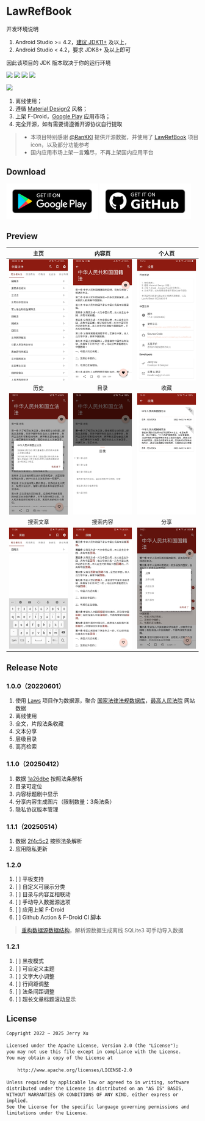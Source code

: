 # LawRefBook

开发环境说明

1. Android Studio >= 4.2，[建议 JDK11+](https://developer.android.google.cn/studio/releases/past-releases?hl=zh-cn#4-2-0) 及以上，
2. Android Studio < 4.2，要求 JDK8+ 及以上即可

因此该项目的 JDK 版本取决于你的运行环境

[![](https://img.shields.io/badge/Android%20Studio-Chipmunk%202021.2.1+-06?logo=Android%20Studio&labelColor=02303A)](https://developer.android.google.cn/studio/releases)
[![](https://img.shields.io/badge/Compatibleby-SDK%2024%20~%2034-06?logo=Android&labelColor=02303A)](https://developer.android.google.cn/reference)
[![](https://img.shields.io/badge/Use%20up%20by-JDK%201.11+-important?logo=openjdk&labelColor=02303A)](https://jdk.java.net/java-se-ri/11)
[![](https://img.shields.io/badge/Build%20up%20by-Gradle%208.0%20bin-06A0CE?logo=Gradle&labelColor=02303A)](https://docs.gradle.org/8.0/release-notes.html)

[![](https://github.com/IncoderApp/LawRefBook/actions/workflows/android.yml/badge.svg?branch=main)](https://github.com/IncoderApp/LawRefBook/actions)

1. 离线使用；
2. 遵循 [Material Design2](https://m2.material.io) 风格；
3. 上架 F-Droid，[Google Play](https://play.google.com/store/apps/details?id=app.incoder.lawrefbook)  应用市场；
4. 完全开源，如有需要请遵循开源协议自行提取

> * 本项目特别感谢 [@RanKKI](https://github.com/RanKKI) 提供开源数据，并使用了 [LawRefBook](https://github.com/RanKKI/LawRefBook) 项目 icon，以及部分功能参考
> * 国内应用市场上架一言**难**尽，不再上架国内应用平台

## Download

[<img alt="下载应用，请到 Google Play" src="art/google-play.png" width="240">](https://play.google.com/store/apps/details?id=app.incoder.lawrefbook) [<img alt="下载应用，请到 Github" src="art/github.png" width="240">](https://github.com/IncoderApp/LawRefBook/releases)

[//]: # ()
[//]: # (> LawRefBook 是一个可重复构建的应用，你不需要担心 F-Droid 和其他应用商店签名问题，参见：[向可重现的 F-Droid 前进]&#40;https://f-droid.org/zh_Hans/2023/01/15/towards-a-reproducible-fdroid.html&#41;)

## Preview

|                                主页                                |                                内容页                                 |                            个人页                             |
|:----------------------------------------------------------------:|:------------------------------------------------------------------:|:----------------------------------------------------------:|
|      ![主页](fastlane/metadata/zh-CN/images/phoneScreenshots/feed.jpg)      |     ![内容页](fastlane/metadata/zh-CN/images/phoneScreenshots/article.jpg)     |  ![个人页](fastlane/metadata/zh-CN/images/phoneScreenshots/about.jpg)  |
|                                历史                                |                                 目录                                 |                             收藏                             |
|    ![历史](fastlane/metadata/zh-CN/images/phoneScreenshots/history.jpg)     |     ![目录](fastlane/metadata/zh-CN/images/phoneScreenshots/catalog.jpg)      | ![收藏](fastlane/metadata/zh-CN/images/phoneScreenshots/favorite.jpg) |
|                               搜索文章                               |                                搜索内容                                |                             分享                             |
| ![搜索文章](fastlane/metadata/zh-CN/images/phoneScreenshots/title-search.jpg) | ![搜索内容](fastlane/metadata/zh-CN/images/phoneScreenshots/article-search.jpg) |  ![收藏](fastlane/metadata/zh-CN/images/phoneScreenshots/share.jpg)   |

## Release Note

### 1.0.0（20220601）

1. 使用 [Laws](https://github.com/LawRefBook/Laws) 项目作为数据源，聚合 [国家法律法规数据库](https://flk.npc.gov.cn)，[最高人民法院](https://www.court.gov.cn) 网站数据
2. 离线使用
3. 全文，片段法条收藏
4. 文本分享
5. 层级目录
6. 高亮检索

### 1.1.0（20250412）

1. 数据 [1a26dbe](https://github.com/LawRefBook/Laws/tree/1a26dbeebd942b0782fb0d7d282e4c4732b22fa1) 按照法条解析
2. 目录可定位
3. 内容标题剧中显示
4. 分享内容生成图片（限制数量：3条法条）
5. 隐私协议版本管理

### 1.1.1（20250514）

1. 数据 [2f4c5c2](https://github.com/LawRefBook/Laws/tree/2f4c5c23716267af9dbebbbbd6cbbf732b101981) 按照法条解析
2. 应用隐私更新

### 1.2.0

1. [ ] 平板支持
2. [ ] 自定义可展示分类
3. [ ] 目录与内容互相联动
4. [ ] 手动导入数据源选项
5. [ ] 应用上架 F-Droid
6. [ ] Github Action & F-Droid CI 脚本

> [重构数据源数据结构](https://github.com/IncoderApp/Laws)，解析源数据生成离线 SQLite3 可手动导入数据

### 1.2.1

1. [ ] 黑夜模式
2. [ ] 可自定义主题
3. [ ] 文字大小调整
4. [ ] 行间距调整
5. [ ] 法条间距调整
6. [ ] 超长文章标题滚动显示

## License

```text
Copyright 2022 ~ 2025 Jerry Xu

Licensed under the Apache License, Version 2.0 (the "License");
you may not use this file except in compliance with the License.
You may obtain a copy of the License at

    http://www.apache.org/licenses/LICENSE-2.0

Unless required by applicable law or agreed to in writing, software
distributed under the License is distributed on an "AS IS" BASIS,
WITHOUT WARRANTIES OR CONDITIONS OF ANY KIND, either express or implied.
See the License for the specific language governing permissions and
limitations under the License.
```
